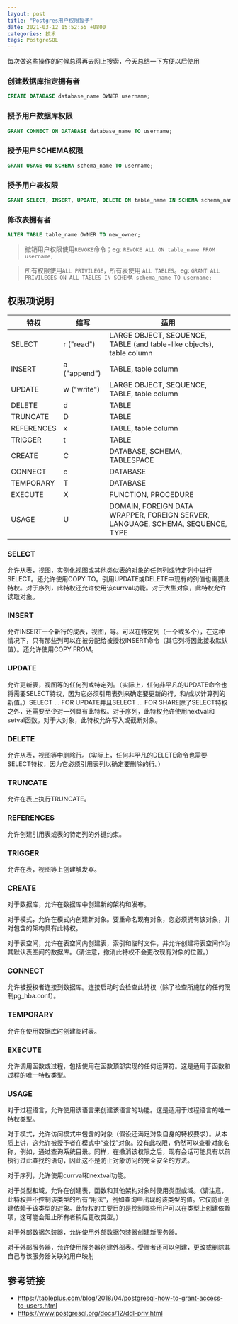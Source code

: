 ```yaml
---
layout: post
title: "Postgres用户权限授予"
date: 2021-03-12 15:52:55 +0800
categories: 技术
tags: PostgreSQL
---
```


每次做这些操作的时候总得再去网上搜索，今天总结一下方便以后使用


### 创建数据库指定拥有者

```sql
CREATE DATABASE database_name OWNER username;
```

### 授予用户数据库权限

```sql
GRANT CONNECT ON DATABASE database_name TO username;
```

### 授予用户SCHEMA权限

```sql
GRANT USAGE ON SCHEMA schema_name TO username;
```

### 授予用户表权限

```sql
GRANT SELECT, INSERT, UPDATE, DELETE ON table_name IN SCHEMA schema_name TO username;
```

### 修改表拥有者

```sql
ALTER TABLE table_name OWNER TO new_owner;
```

> 撤销用户权限使用`REVOKE`命令；eg: `REVOKE ALL ON table_name FROM username;`

> 所有权限使用`ALL PRIVILEGE`，所有表使用 `ALL TABLES`。eg: `GRANT ALL PRIVILEGES ON ALL TABLES IN SCHEMA schema_name TO username;`


## 权限项说明

|  特权   | 缩写 | 适用 | 
|  ----  | ---- |---- | 
| SELECT	 | r ("read")	| LARGE OBJECT, SEQUENCE, TABLE (and table-like objects), table column |
| INSERT	 | a ("append")	| TABLE, table column |
| UPDATE	 | w ("write")	| LARGE OBJECT, SEQUENCE, TABLE, table column |
| DELETE	 | d	        | TABLE |
| TRUNCATE	 | D	        | TABLE |
| REFERENCES | x	        | TABLE, table column |
| TRIGGER	 | t	        | TABLE |
| CREATE	 | C	        | DATABASE, SCHEMA, TABLESPACE |
| CONNECT	 | c	        | DATABASE |
| TEMPORARY	 | T	        | DATABASE |
| EXECUTE	 | X	        | FUNCTION, PROCEDURE |
| USAGE 	 | U            | DOMAIN, FOREIGN DATA WRAPPER, FOREIGN SERVER, LANGUAGE, SCHEMA, SEQUENCE, TYPE |


### SELECT

允许从表，视图，实例化视图或其他类似表的对象的任何列或特定列中进行SELECT。还允许使用COPY TO。引用UPDATE或DELETE中现有的列值也需要此特权。对于序列，此特权还允许使用该currval功能。对于大型对象，此特权允许读取对象。

### INSERT

允许INSERT一个新行的成表，视图，等。可以在特定列（一个或多个），在这种情况下，只有那些列可以在被分配给被授权INSERT命令（其它列将因此接收默认值）。还允许使用COPY FROM。

### UPDATE

允许更新表，视图等的任何列或特定列。（实际上，任何非平凡的UPDATE命令也将需要SELECT特权，因为它必须引用表列来确定要更新的行，和/或以计算列的新值。）SELECT ... FOR UPDATE并且SELECT ... FOR SHARE除了SELECT特权之外，还需要至少对一列具有此特权。对于序列，此特权允许使用nextval和setval函数。对于大对象，此特权允许写入或截断对象。

### DELETE

允许从表，视图等中删除行。（实际上，任何非平凡的DELETE命令也需要SELECT特权，因为它必须引用表列以确定要删除的行。）

### TRUNCATE
允许在表上执行TRUNCATE。

### REFERENCES

允许创建引用表或表的特定列的外键约束。

### TRIGGER

允许在表，视图等上创建触发器。

### CREATE

对于数据库，允许在数据库中创建新的架构和发布。

对于模式，允许在模式内创建新对象。要重命名现有对象，您必须拥有该对象，并对包含的架构具有此特权。

对于表空间，允许在表空间内创建表，索引和临时文件，并允许创建将表空间作为其默认表空间的数据库。（请注意，撤消此特权不会更改现有对象的位置。）

### CONNECT

允许被授权者连接到数据库。连接启动时会检查此特权（除了检查所施加的任何限制pg_hba.conf）。

### TEMPORARY

允许在使用数据库时创建临时表。

### EXECUTE

允许调用函数或过程，包括使用在函数顶部实现的任何运算符。这是适用于函数和过程的唯一特权类型。

### USAGE

对于过程语言，允许使用该语言来创建该语言的功能。这是适用于过程语言的唯一特权类型。

对于模式，允许访问模式中包含的对象（假设还满足对象自身的特权要求）。从本质上讲，这允许被授予者在模式中“查找”对象。没有此权限，仍然可以查看对象名称，例如，通过查询系统目录。同样，在撤消该权限之后，现有会话可能具有以前执行过此查找的语句，因此这不是防止对象访问的完全安全的方法。

对于序列，允许使用currval和nextval功能。

对于类型和域，允许在创建表，函数和其他架构对象时使用类型或域。（请注意，此特权并不控制该类型的所有“用法”，例如查询中出现的该类型的值。它仅防止创建依赖于该类型的对象。此特权的主要目的是控制哪些用户可以在类型上创建依赖项，这可能会阻止所有者稍后更改类型。）

对于外部数据包装器，允许使用外部数据包装器创建新服务器。

对于外部服务器，允许使用服务器创建外部表。受赠者还可以创建，更改或删除其自己与该服务器关联的用户映射


## 参考链接

* https://tableplus.com/blog/2018/04/postgresql-how-to-grant-access-to-users.html
* https://www.postgresql.org/docs/12/ddl-priv.html